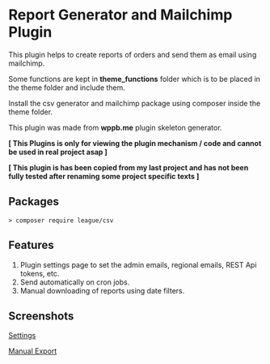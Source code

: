 # Report Generator and Mailchimp Plugin

This plugin helps to create reports of orders and send them as email using mailchimp.

Some functions are kept in **theme_functions** folder which is to be placed in the theme folder and include them.

Install the csv generator and mailchimp package using composer inside the theme folder.

This plugin was made from **wppb.me** plugin skeleton generator.

**[ This Plugins is only for viewing the plugin mechanism / code and cannot be used in real project asap ]**

**[ This plugin is has been copied from my last project and has not been fully tested after renaming some project specific texts ]**

## Packages

```
> composer require league/csv
```


## Features

1. Plugin settings page to set the admin emails, regional emails, REST Api tokens, etc.
2. Send automatically on cron jobs.
3. Manual downloading of reports using date filters.


## Screenshots

[Settings](https://raw.githubusercontent.com/nexspy/reportandmailchimp/main/images/1.settings.png)

[Manual Export](https://raw.githubusercontent.com/nexspy/reportandmailchimp/main/images/2.manual_export.png)
